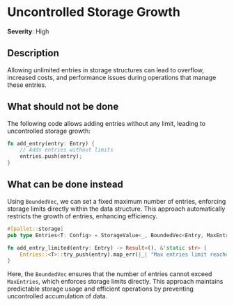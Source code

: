 # Uncontrolled Storage Growth

**Severity**: High

## Description

Allowing unlimited entries in storage structures can lead to overflow, increased costs, and performance issues during
operations that manage these entries.

## What should not be done

The following code allows adding entries without any limit, leading to uncontrolled storage growth:

```rust
fn add_entry(entry: Entry) {
    // Adds entries without limits
    entries.push(entry);
}
```

## What can be done instead

Using `BoundedVec`, we can set a fixed maximum number of entries, enforcing storage limits directly within the data
structure. This approach automatically restricts the growth of entries, enhancing efficiency.

```rust
#[pallet::storage]
pub type Entries<T: Config> = StorageValue<_, BoundedVec<Entry, MaxEntries>>;

fn add_entry_limited(entry: Entry) -> Result<(), &'static str> {
    Entries::<T>::try_push(entry).map_err(|_| "Max entries limit reached")
}
```

Here, the `BoundedVec` ensures that the number of entries cannot exceed `MaxEntries`, which enforces storage limits
directly. This approach maintains predictable storage usage and efficient operations by preventing uncontrolled
accumulation of data.
